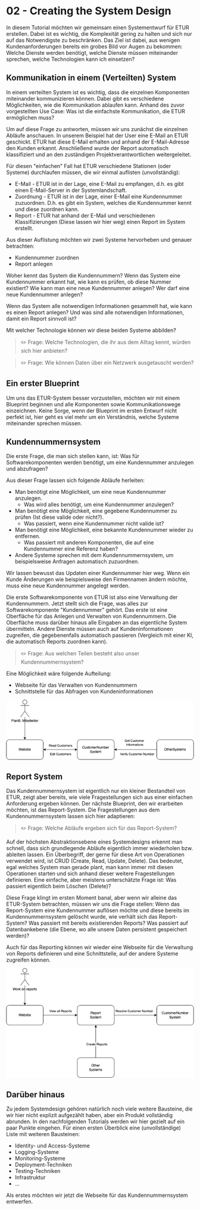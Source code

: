 # 02 - Creating the System Design

In diesem Tutorial möchten wir gemeinsam einen Systementwurf für ETUR erstellen. Dabei ist es wichtig, die Komplexität gering zu halten und sich nur auf das Notwendigste zu beschränken. Das Ziel ist dabei, aus wenigen Kundenanforderungen bereits ein grobes Bild vor Augen zu bekommen: Welche Dienste werden benötigt, welche Dienste müssen miteinander sprechen, welche Technologien kann ich einsetzen? 

## Kommunikation in einem (Verteilten) System

In einem verteilten System ist es wichtig, dass die einzelnen Komponenten miteinander kommunizieren können. Dabei gibt es verschiedene Möglichkeiten, wie die Kommunikation ablaufen kann. Anhand des zuvor vorgestellten Use Case: Was ist die einfachste Kommunikation, die ETUR ermöglichen muss?

Um auf diese Frage zu antworten, müssen wir uns zunächst die einzelnen Abläufe anschauen. In unserem Beispiel hat der User eine E-Mail an ETUR geschickt. ETUR hat diese E-Mail erhalten und anhand der E-Mail-Adresse den Kunden erkannt. Anschließend wurde der Report automatisch klassifiziert und an den zuständigen Projektverantwortlichen weitergeleitet.

Für diesen "einfachen" Fall hat ETUR verschiedene Stationen (oder Systeme) durchlaufen müssen, die wir einmal auflisten (unvollständig):

- E-Mail - ETUR ist in der Lage, eine E-Mail zu empfangen, d.h. es gibt einen E-Mail-Server in der Systemlandschaft.
- Zuordnung - ETUR ist in der Lage, einer E-Mail eine Kundennummer zuzuordnen. D.h. es gibt ein System, welches die Kundennummer kennt und diese zuordnen kann.
- Report - ETUR hat anhand der E-Mail und verschiedenen Klassifizierungen (Diese lassen wir hier weg) einen Report im System erstellt.

Aus dieser Auflistung möchten wir zwei Systeme hervorheben und genauer betrachten:

- Kundennummer zuordnen
- Report anlegen

Woher kennt das System die Kundennummern?
Wenn das System eine Kundennummer erkannt hat, wie kann es prüfen, ob diese Nummer existiert?
Wie kann man eine neue Kundennummer anlegen?
Wer darf eine neue Kundennummer anlegen?

Wenn das System alle notwendigen Informationen gesammelt hat, wie kann es einen Report anlegen? Und was sind alle notwendigen Informationen, damit ein Report sinnvoll ist?

Mit welcher Technologie können wir diese beiden Systeme abbilden?

> ✏️ Frage: Welche Technologien, die ihr aus dem Alltag kennt, würden sich hier anbieten?

> ✏️ Frage: Wie können Daten über ein Netzwerk ausgetauscht werden?

## Ein erster Blueprint

Um uns das ETUR-System besser vorzustellen, möchten wir mit einem Blueprint beginnen und alle Komponenten sowie Kommunikationswege einzeichnen. Keine Sorge, wenn der Blueprint im ersten Entwurf nicht perfekt ist, hier geht es viel mehr um ein Verständnis, welche Systeme miteinander sprechen müssen.

## Kundennummernsystem

Die erste Frage, die man sich stellen kann, ist: Was für Softwarekomponenten werden benötigt, um eine Kundennummer anzulegen und abzufragen?

Aus dieser Frage lassen sich folgende Abläufe herleiten: 

- Man benötigt eine Möglichkeit, um eine neue Kundennummer anzulegen.
  - Was wird alles benötigt, um eine Kundennummer anzulegen?
- Man benötigt eine Möglichkeit, eine gegebene Kundennummer zu prüfen (Ist diese valide oder nicht?).
  - Was passiert, wenn eine Kundennummer nicht valide ist?
- Man benötigt eine Möglichkeit, eine bekannte Kundennummer wieder zu entfernen.
  - Was passiert mit anderen Komponenten, die auf eine Kundennummer eine Referenz haben?
- Andere Systeme sprechen mit dem Kundennummernsystem, um beispielsweise Anfragen automatisch zuzuordnen.

Wir lassen bewusst das Updaten einer Kundennummer hier weg. Wenn ein Kunde Änderungen wie beispielsweise den Firmennamen ändern möchte, muss eine neue Kundennummer angelegt werden. 

Die erste Softwarekomponente von ETUR ist also eine Verwaltung der Kundennummern. Jetzt stellt sich die Frage, was alles zur Softwarekomponente "Kundennummer" gehört. Das erste ist eine Oberfläche für das Anlegen und Verwalten von Kundennummern. Die Oberfläche muss darüber hinaus alle Eingaben an das eigentliche System übermitteln. Andere Dienste müssen auch auf Kundeninformationen zugreifen, die gegebenenfalls automatisch passieren (Vergleich mit einer KI, die automatisch Reports zuordnen kann).

> ✏️ Frage: Aus welchen Teilen besteht also unser Kundennummernsystem? 

Eine Möglichkeit wäre folgende Aufteilung: 

- Webseite für das Verwalten von Kundennummern
- Schnittstelle für das Abfragen von Kundeninformationen

![Customer System Blueprint](../../_attachments/02-System-Blueprint-1.png)

## Report System

Das Kundennummernsystem ist eigentlich nur ein kleiner Bestandteil von ETUR, zeigt aber bereits, wie viele Fragestellungen sich aus einer einfachen Anforderung ergeben können. Der nächste Blueprint, den wir erarbeiten möchten, ist das Report-System. Die Fragestellungen aus dem Kundennummernsystem lassen sich hier adaptieren: 

> ✏️ Frage: Welche Abläufe ergeben sich für das Report-System?

Auf der höchsten Abstraktionsebene eines Systemdesigns erkennt man schnell, dass sich grundlegende Abläufe eigentlich immer wiederholen bzw. ableiten lassen. Ein Überbegriff, der gerne für diese Art von Operationen verwendet wird, ist CRUD (Create, Read, Update, Delete). Das bedeutet, egal welches System man gerade plant, man kann immer mit diesen Operationen starten und sich anhand dieser weitere Fragestellungen definieren. Eine einfache, aber meistens unterschätzte Frage ist: Was passiert eigentlich beim Löschen (Delete)?

Diese Frage klingt im ersten Moment banal, aber wenn wir alleine das ETUR-System betrachten, müssen wir uns die Frage stellen: Wenn das Report-System eine Kundennummer auflösen möchte und diese bereits im Kundennummernsystem gelöscht wurde, wie verhält sich das Report-System? Was passiert mit bereits existierenden Reports? Was passiert auf Datenbankebene (die Ebene, wo alle unsere Daten persistent gespeichert werden)?

Auch für das Reporting können wir wieder eine Webseite für die Verwaltung von Reports definieren und eine Schnittstelle, auf der andere Systeme zugreifen können.

![Report System Blueprint](../../_attachments/02-System-Blueprint-2.png)

## Darüber hinaus

Zu jedem Systemdesign gehören natürlich noch viele weitere Bausteine, die wir hier nicht explizit aufgezählt haben, aber ein Produkt vollständig abrunden. In den nachfolgenden Tutorials werden wir hier gezielt auf ein paar Punkte eingehen. Für einen ersten Überblick eine (unvollständige) Liste mit weiteren Bausteinen: 

- Identity- und Access-Systeme
- Logging-Systeme
- Monitoring-Systeme
- Deployment-Techniken
- Testing-Techniken
- Infrastruktur
- ...

Als erstes möchten wir jetzt die Webseite für das Kundennummernsystem entwerfen.
